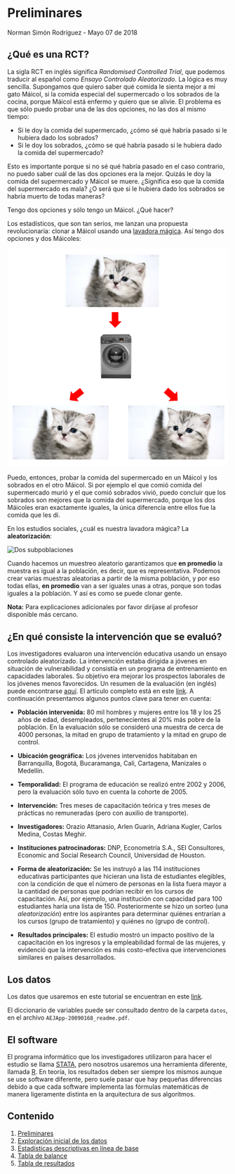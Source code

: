 Preliminares
================
Norman Simón Rodríguez
\- Mayo 07 de 2018

¿Qué es una RCT?
----------------

La sigla RCT en inglés significa *Randomised Controlled Trial*, que
podemos traducir al español como *Ensayo Controlado Aleatorizado*. La
lógica es muy sencilla. Supongamos que quiero saber qué comida le sienta
mejor a mi gato Máicol, si la comida especial del supermercado o los
sobrados de la cocina, porque Máicol está enfermo y quiero que se
alivie. El problema es que sólo puedo probar una de las dos opciones, no
las dos al mismo tiempo:

-   Si le doy la comida del supermercado, ¿cómo sé qué habría pasado si
    le hubiera dado los sobrados?
-   Si le doy los sobrados, ¿cómo se qué habría pasado si le hubiera
    dado la comida del supermercado?

Esto es importante porque si no sé qué habría pasado en el caso
contrario, no puedo saber cuál de las dos opciones era la mejor. Quizás
le doy la comida del supermercado y Máicol se muere. ¿Significa eso que
la comida del supermercado es mala? ¿O será que si le hubiera dado los
sobrados se habría muerto de todas maneras?

Tengo dos opciones y sólo tengo un Máicol. ¿Qué hacer?

Los estadísticos, que son tan serios, me lanzan una propuesta
revolucionaria: clonar a Máicol usando una [lavadora
mágica](https://www.ted.com/talks/hans_rosling_and_the_magic_washing_machine/transcript).
Así tengo dos opciones y dos Máicoles:

![Dos Máicoles](imagenes/gato_clonado.png?raw=true "Dos Máicoles")

Puedo, entonces, probar la comida del supermercado en un Máicol y los
sobrados en el otro Máicol. Si por ejemplo el que comió comida del
supermercado murió y el que comió sobrados vivió, puedo concluir que los
sobrados son mejores que la comida del supermercado, porque los dos
Máicoles eran exactamente iguales, la única diferencia entre ellos fue
la comida que les di.

En los estudios sociales, ¿cuál es nuestra lavadora mágica? La
**aleatorización**:

![Dos
subpoblaciones](imagenes/gente_clonada.png?raw=true "Dos subpoblaciones")

Cuando hacemos un muestreo aleatorio garantizamos que **en promedio** la
muestra es igual a la población, es decir, que es representativa.
Podemos crear varias muestras aleatorias a partir de la misma población,
y por eso todas ellas, **en promedio** van a ser iguales unas a otras,
porque son todas iguales a la población. Y así es como se puede clonar
gente.

**Nota:** Para explicaciones adicionales por favor diríjase al profesor
disponible más cercano.

¿En qué consiste la intervención que se evaluó?
-----------------------------------------------

Los investigadores evaluaron una intervención educativa usando un ensayo
controlado aleatorizado. La intervención estaba dirigida a jóvenes en
situación de vulnerabilidad y consistía en un programa de entrenamiento
en capacidades laborales. Su objetivo era mejorar los prospectos
laborales de los jóvenes menos favorecidos. Un resumen de la evaluación
(en inglés) puede encontrarse
[aquí](https://www.povertyactionlab.org/evaluation/vocational-training-disadvantaged-youth-colombia).
El artículo completo está en este
[link](https://www.povertyactionlab.org/sites/default/files/publications/472%20-%20training%20disadvantaged%20youth%20in%20Colombia%20July2011%20AEA.pdf).
A continuación presentamos algunos puntos clave para tener en cuenta:

-   **Población intervenida:** 80 mil hombres y mujeres entre los 18 y
    los 25 años de edad, desempleados, pertenecientes al 20% más pobre
    de la población. En la evaluación sólo se consideró una muestra de
    cerca de 4000 personas, la mitad en grupo de tratamiento y la mitad
    en grupo de control.

-   **Ubicación geográfica:** Los jóvenes intervenidos habitaban en
    Barranquilla, Bogotá, Bucaramanga, Cali, Cartagena, Manizales o
    Medellín.

-   **Temporalidad:** El programa de educación se realizó entre 2002 y
    2006, pero la evaluación sólo tuvo en cuenta la cohorte de 2005.

-   **Intervención:** Tres meses de capacitación teórica y tres meses de
    prácticas no remuneradas (pero con auxilio de transporte).

-   **Investigadores:** Orazio Attanasio, Arlen Guarín, Adriana Kugler,
    Carlos Medina, Costas Meghir.

-   **Instituciones patrocinadoras:** DNP, Econometría S.A., SEI
    Consultores, Economic and Social Research Council, Universidad de
    Houston.

-   **Forma de aleatorización:** Se les instruyó a las 114 instituciones
    educativas participantes que hicieran una lista de estudiantes
    elegibles, con la condición de que el número de personas en la lista
    fuera mayor a la cantidad de personas que podrían recibir en los
    cursos de capacitación. Así, por ejemplo, una institución con
    capacidad para 100 estudiantes haría una lista de 150.
    Posteriormente se hizo un sorteo (una *aleatorización*) entre los
    aspirantes para determinar quiénes entrarían a los cursos (grupo de
    tratamiento) y quiénes no (grupo de control).

-   **Resultados principales:** El estudio mostró un impacto positivo de
    la capacitación en los ingresos y la empleabilidad formal de las
    mujeres, y evidenció que la intervención es más costo-efectiva que
    intervenciones similares en países desarrollados.

Los datos
---------

Los datos que usaremos en este tutorial se encuentran en este
[link](https://www.aeaweb.org/articles?id=10.1257/app.3.3.188).

El diccionario de variables puede ser consultado dentro de la carpeta
`datos`, en el archivo `AEJApp-20090168_readme.pdf`.

El software
-----------

El programa informático que los investigadores utilizaron para hacer el
estudio se llama [STATA](https://www.stata.com/), pero nosotros usaremos
una herramienta diferente, llamada [R](https://www.r-project.org/). En
teoría, los resultados deben ser siempre los mismos aunque se use
software diferente, pero suele pasar que hay pequeñas diferencias debido
a que cada software implementa las fórmulas matemáticas de manera
ligeramente distinta en la arquitectura de sus algoritmos.

Contenido
---------

1.  [Preliminares](preliminares.md)
2.  [Exploración inicial de los datos](exploracion.md)
3.  [Estadísticas descriptivas en línea de base](tabla2.md)
4.  [Tabla de balance](tabla3.md)
5.  [Tabla de resultados](tablaresultados.md)
